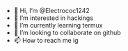- 👋 Hi, I’m @Electrococ1242
- 👀 I’m interested in hackings
- 🌱 I’m currently learning termux
- 💞️ I’m looking to collaborate on github
- 📫 How to reach me ig

<!---
Electrococ1242/Electrococ1242 is a ✨ special ✨ repository because its `README.md` (this file) appears on your GitHub profile.
You can click the Preview link to take a look at your changes.
--->
